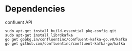 # Dependencies

confluent API
```shell
sudo apt-get install build-essential pkg-config git
sudo apt-get install librdkafka
go get gopkg.in/confluentinc/confluent-kafka-go.v0/kafka
go get github.com/confluentinc/confluent-kafka-go/kafka
```

